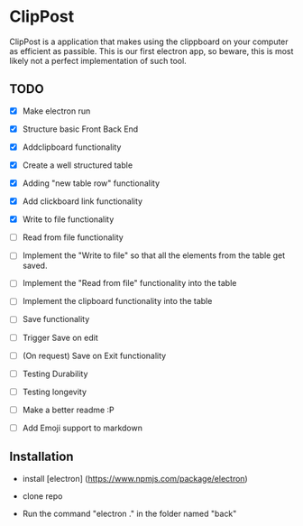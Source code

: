 # ClipPost
ClipPost is a application that makes using the clippboard on your computer as efficient as passible.
This is our first electron app, so beware, this is most likely not a perfect implementation of such tool.

## TODO
- [X] Make electron run
- [X] Structure basic Front Back End
- [X] Addclipboard functionality
- [X] Create a well structured table
- [X] Adding "new table row" functionality
- [X] Add clickboard link functionality
- [X] Write to file functionality
- [ ] Read from file functionality
- [ ] Implement the "Write to file" so that all the elements from the table get saved.
- [ ] Implement the "Read from file" functionality into the table
- [ ] Implement the clipboard functionality into the table
- [ ] Save functionality
- [ ] Trigger Save on edit
- [ ] (On request) Save on Exit functionality
- [ ] Testing Durability  
- [ ] Testing longevity 
- [ ] Make a better readme :P
- [ ] Add Emoji support to markdown




## Installation

- install [electron] (https://www.npmjs.com/package/electron)

- clone repo

- Run the command "electron ." in the folder named "back"
